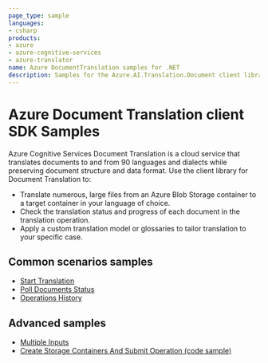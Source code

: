 ```yaml
---
page_type: sample
languages:
- csharp
products:
- azure
- azure-cognitive-services
- azure-translator
name: Azure DocumentTranslation samples for .NET
description: Samples for the Azure.AI.Translation.Document client library
---
```


# Azure Document Translation client SDK Samples
Azure Cognitive Services Document Translation is a cloud service that translates documents to and from 90 languages and dialects while preserving document structure and data format. Use the client library for Document Translation to:

* Translate numerous, large files from an Azure Blob Storage container to a target container in your language of choice.
* Check the translation status and progress of each document in the translation operation.
* Apply a custom translation model or glossaries to tailor translation to your specific case.

## Common scenarios samples
- [Start Translation](https://github.com/Azure/azure-sdk-for-net/blob/master/sdk/translation/Azure.AI.Translation.Document/samples/Sample1_StartTranslation.md)
- [Poll Documents Status](https://github.com/Azure/azure-sdk-for-net/blob/master/sdk/translation/Azure.AI.Translation.Document/samples/Sample2_PollIndividualDocuments.md)
- [Operations History](https://github.com/Azure/azure-sdk-for-net/blob/master/sdk/translation/Azure.AI.Translation.Document/samples/Sample3_OperationsHistory.md)

## Advanced samples
- [Multiple Inputs](https://github.com/Azure/azure-sdk-for-net/blob/master/sdk/translation/Azure.AI.Translation.Document/samples/Sample4_MultipleInputs.md)
- [Create Storage Containers And Submit Operation (code sample)](https://github.com/Azure/azure-sdk-for-net/blob/master/sdk/translation/Azure.AI.Translation.Document/samples/CodeSamples/SampleTranslationWithAzureBlob.cs)

[README]: https://github.com/Azure/azure-sdk-for-net/blob/master/sdk/textanalytics/Azure.AI.TextAnalytics/README.md
